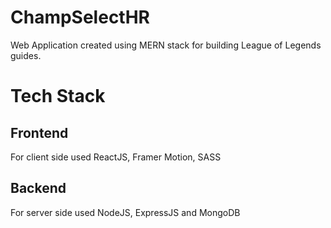# ChampSelectHR
Web Application created using MERN stack for building League of Legends guides.

# Tech Stack

## Frontend
For client side used ReactJS, Framer Motion, SASS

## Backend
For server side used NodeJS, ExpressJS and MongoDB